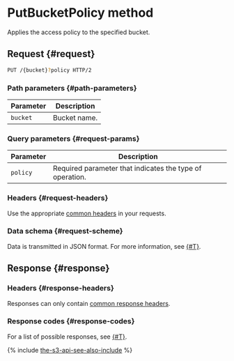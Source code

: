# PutBucketPolicy method

Applies the access policy to the specified bucket.

## Request {#request}

```bash
PUT /{bucket}?policy HTTP/2
```

### Path parameters {#path-parameters}

| Parameter | Description |
----- | -----
| `bucket` | Bucket name. |

### Query parameters {#request-params}

| Parameter | Description |
----- | -----
| `policy` | Required parameter that indicates the type of operation. |

### Headers {#request-headers}

Use the appropriate [common headers](../common-request-headers.md) in your requests.

### Data schema {#request-scheme}

Data is transmitted in JSON format. For more information, see [{#T}](scheme.md).

## Response {#response}

### Headers {#response-headers}

Responses can only contain [common response headers](../common-response-headers.md).

### Response codes {#response-codes}

For a list of possible responses, see [{#T}](../response-codes.md).

{% include [the-s3-api-see-also-include](../../../../_includes/storage/the-s3-api-see-also-include.md) %}
